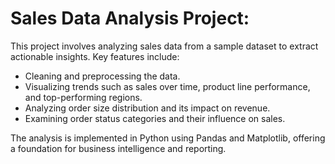 # Sales Data Analysis Project:
This project involves analyzing sales data from a sample dataset to extract actionable insights. Key features include:
- Cleaning and preprocessing the data.
- Visualizing trends such as sales over time, product line performance, and top-performing regions.
- Analyzing order size distribution and its impact on revenue.
- Examining order status categories and their influence on sales.

The analysis is implemented in Python using Pandas and Matplotlib, offering a foundation for business intelligence and reporting.
